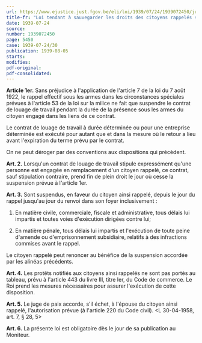```yaml
---
url: https://www.ejustice.just.fgov.be/eli/loi/1939/07/24/1939072450/justel
title-fr: "Loi tendant à sauvegarder les droits des citoyens rappelés sous les armes."
date: 1939-07-24
source:
number: 1939072450
page: 5450
case: 1939-07-24/30
publication: 1939-08-05
starts:
modifies:
pdf-original:
pdf-consolidated:
---
```


**Article 1er.** Sans préjudice à l'application de l'article 7 de la loi du 7 août 1922, le rappel effectif sous les armes dans les circonstances spéciales prévues à l'article 53 de la loi sur la milice ne fait que suspendre le contrat de louage de travail pendant la durée de la présence sous les armes du citoyen engagé dans les liens de ce contrat.

Le contrat de louage de travail à durée déterminée ou pour une entreprise déterminée est exécuté pour autant que et dans la mesure où le retour a lieu avant l'expiration du terme prévu par le contrat.

On ne peut déroger par des conventions aux dispositions qui précèdent.

**Art. 2.** Lorsqu'un contrat de louage de travail stipule expressément qu'une personne est engagée en remplacement d'un citoyen rappelé, ce contrat, sauf stipulation contraire, prend fin de plein droit le jour où cesse la suspension prévue à l'article 1er.

**Art. 3.** Sont suspendus, en faveur du citoyen ainsi rappelé, depuis le jour du rappel jusqu'au jour du renvoi dans son foyer inclusivement :

1. En matière civile, commerciale, fiscale et administrative, tous délais lui impartis et toutes voies d'exécution dirigées contre lui;

2. En matière pénale, tous délais lui impartis et l'exécution de toute peine d'amende ou d'emprisonnement subsidiaire, relatifs à des infractions commises avant le rappel.

Le citoyen rappelé peut renoncer au bénéfice de la suspension accordée par les alinéas précédents.

**Art. 4.** Les protêts notifiés aux citoyens ainsi rappelés ne sont pas portés au tableau, prévu à l'article 443 du livre III, titre Ier, du Code de commerce. Le Roi prend les mesures nécessaires pour assurer l'exécution de cette disposition.

**Art. 5.** Le juge de paix accorde, s'il échet, à l'épouse du citoyen ainsi rappelé, l'autorisation prévue (à l'article 220 du Code civil). <L 30-04-1958, art. 7, § 28, 5>

**Art. 6.** La présente loi est obligatoire dès le jour de sa publication au Moniteur.
